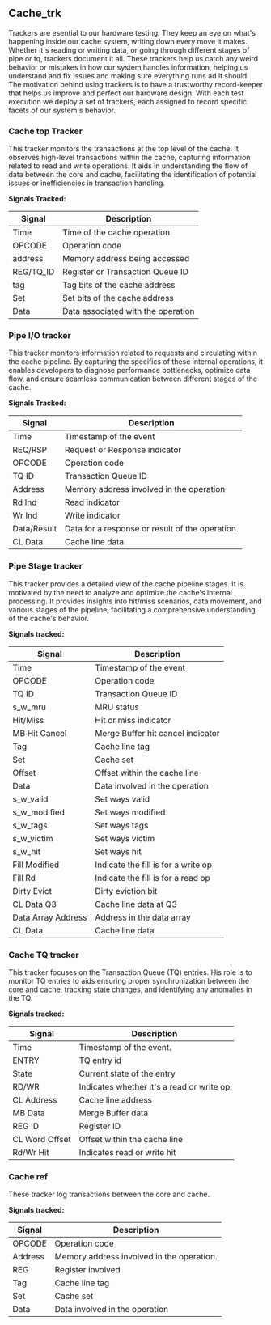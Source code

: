 

## Cache_trk

Trackers are esential to our hardware testing. They keep an eye on what's happening inside our cache system, writing down every move it makes. Whether it's reading or writing data, or going through different stages of pipe or tq, trackers document it all.
These trackers help us catch any weird behavior or mistakes in how our system handles information, helping us understand and fix issues and making sure everything runs ad it should. The motivation behind using trackers is to have a trustworthy record-keeper that helps us improve and perfect our hardware design.
With each test execution we deploy a set of trackers, each assigned to record specific facets of our system's behavior. 

### Cache top Tracker
This tracker monitors the transactions at the top level of the cache. It observes high-level transactions within the cache, capturing information related to read and write operations.
It aids in understanding the flow of data between the core and cache, facilitating the identification of potential issues or inefficiencies in transaction handling.

**Signals Tracked:**

| Signal       | Description                                              |
| ------------ | -------------------------------------------------------- |
| Time         | Time of the cache operation                            |
| OPCODE       | Operation code                                           |
| address      | Memory address being accessed                            |
| REG/TQ_ID    | Register or Transaction Queue ID                         |
| tag          | Tag bits of the cache address                            |
| Set          | Set bits of the cache address                            |
| Data         | Data associated with the operation                     |


### Pipe I/O tracker
This tracker monitors information related to requests and circulating within the cache pipeline.
By capturing the specifics of these internal operations, it enables developers to diagnose performance bottlenecks, optimize data flow, and ensure seamless communication between different stages of the cache.

**Signals Tracked:** 

| Signal      | Description                                      |
|-------------|--------------------------------------------------|
| Time        | Timestamp of the event                         |
| REQ/RSP     | Request or Response indicator                    |
| OPCODE      | Operation code                                 |
| TQ ID       | Transaction Queue ID                           |
| Address     | Memory address involved in the operation       |
| Rd Ind      | Read indicator                                 |
| Wr Ind      | Write indicator                                |
| Data/Result | Data for a response or result of the operation. |
| CL Data     | Cache line data                                |


### Pipe Stage tracker
This tracker provides a detailed view of the cache pipeline stages. It is motivated by the need to analyze and optimize the cache's internal processing. It provides insights into hit/miss scenarios, data movement, and various stages of the pipeline, facilitating a comprehensive understanding of the cache's behavior.

**Signals tracked:**

| Signal             | Description                                        |
|--------------------|----------------------------------------------------|
| Time               | Timestamp of the event                             |           
| OPCODE             | Operation code                                     |           
| TQ ID              | Transaction Queue ID                               |           
| s_w_mru            | MRU status                                         |           
| Hit/Miss           | Hit or miss indicator                              |       
| MB Hit Cancel      | Merge Buffer hit cancel indicator                  |           
| Tag                | Cache line tag                                     |           
| Set                | Cache set                                          |           
| Offset             | Offset within the cache line                       |           
| Data               | Data involved in the operation                     |           
| s_w_valid          | Set ways valid                                     |          
| s_w_modified       | Set ways modified                                  |          
| s_w_tags           | Set ways tags                                      |  
| s_w_victim         | Set ways victim                                    |  
| s_w_hit            | Set ways hit                                       |  
| Fill Modified      | Indicate the fill is for a write op                |  
| Fill Rd            | Indicate the fill is for a read op                 |          
| Dirty Evict        | Dirty eviction bit                                 |         
| CL Data Q3         | Cache line data at Q3                              |           
| Data Array Address | Address in the data array                          |           
| CL Data            | Cache line data                                    |           


### Cache TQ tracker
This tracker focuses on the Transaction Queue (TQ) entries. His role is to monitor TQ entries to aids ensuring proper synchronization between the core and cache, tracking state changes, and identifying any anomalies in the TQ.

**Signals tracked:**

| Signal         | Description                                   |
|----------------|-----------------------------------------------|
| Time           | Timestamp of the event.                       |
| ENTRY          | TQ entry id                                   |
| State          | Current state of the entry                    |
| RD/WR          | Indicates whether it's a read or write op     |
| CL Address     | Cache line address                            |
| MB Data        | Merge Buffer data                             |
| REG ID         | Register ID                                   |
| CL Word Offset | Offset within the cache line                  |
| Rd/Wr Hit      | Indicates read or write hit                   |

### Cache ref
These tracker log transactions between the core and cache.

**Signals tracked:**

| Signal  | Description                                      |
|---------|--------------------------------------------------|
| OPCODE  | Operation code                                   |
| Address | Memory address involved in the operation.       |
| REG     | Register involved                               |
| Tag     | Cache line tag                                  |
| Set     | Cache set                                      |
| Data    | Data involved in the operation                 |



